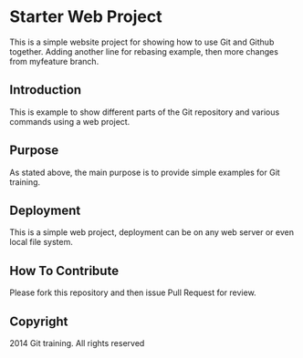 # Starter Web Project

This is a simple website project for showing how to use Git and Github together.
Adding another line for rebasing example, then more changes from myfeature branch.


## Introduction

This is example to show different parts of the Git repository and various commands using a web project. 

## Purpose

As stated above, the main purpose is to provide simple examples for Git training.

## Deployment 

This is a simple web project, deployment can be on any web server or even local file system. 

## How To Contribute

Please fork this repository and then issue Pull Request for review.

## Copyright
	
2014 Git training. All rights reserved

